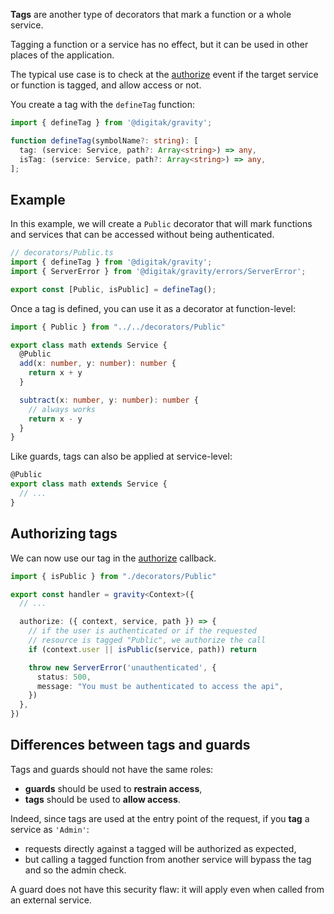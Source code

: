 **Tags** are another type of decorators that mark a function or a whole service.

Tagging a function or a service has no effect, but it can be used in other places of the application.

The typical use case is to check at the [authorize](/documentation/usage/events#authorize) event if the target service or function is tagged, and allow access or not.

You create a tag with the `defineTag` function:

```ts
import { defineTag } from '@digitak/gravity';

function defineTag(symbolName?: string): [
  tag: (service: Service, path?: Array<string>) => any,
  isTag: (service: Service, path?: Array<string>) => any,
];
```

## Example

In this example, we will create a `Public` decorator that will mark functions and services that can be accessed without being authenticated.


```ts
// decorators/Public.ts
import { defineTag } from '@digitak/gravity';
import { ServerError } from '@digitak/gravity/errors/ServerError';

export const [Public, isPublic] = defineTag();
```

Once a tag is defined, you can use it as a decorator at function-level:

```ts
import { Public } from "../../decorators/Public"

export class math extends Service {
  @Public
  add(x: number, y: number): number {
    return x + y
  }

  subtract(x: number, y: number): number {
    // always works
    return x - y
  }
}
```

Like guards, tags can also be applied at service-level:

```ts
@Public
export class math extends Service {
  // ...
}
```

## Authorizing tags

We can now use our tag in the [authorize](/documentation/usage/events#authorize) callback.

```ts
import { isPublic } from "./decorators/Public"

export const handler = gravity<Context>({
  // ...

  authorize: ({ context, service, path }) => {
    // if the user is authenticated or if the requested
    // resource is tagged "Public", we authorize the call
    if (context.user || isPublic(service, path)) return

    throw new ServerError('unauthenticated', {
      status: 500,
      message: "You must be authenticated to access the api",
    })
  },
})
```


## Differences between tags and guards

Tags and guards should not have the same roles:

- **guards** should be used to **restrain access**,
- **tags** should be used to **allow access**.

Indeed, since tags are used at the entry point of the request, if you **tag** a service as `'Admin'`:

- requests directly against a tagged will be authorized as expected,
- but calling a tagged function from another service will bypass the tag and so the admin check.

A guard does not have this security flaw: it will apply even when called from an external service.
